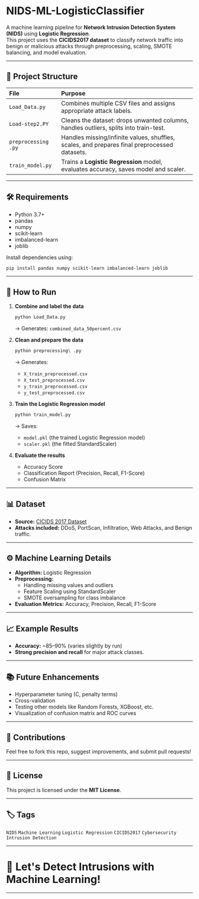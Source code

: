 # NIDS-ML-LogisticClassifier

A machine learning pipeline for **Network Intrusion Detection System (NIDS)** using **Logistic Regression**.  
This project uses the **CICIDS2017 dataset** to classify network traffic into benign or malicious attacks through preprocessing, scaling, SMOTE balancing, and model evaluation.

---

## 📂 Project Structure

| File | Purpose |
| :--- | :------ |
| `Load_Data.py` | Combines multiple CSV files and assigns appropriate attack labels. |
| `Load-step2.PY` | Cleans the dataset: drops unwanted columns, handles outliers, splits into train-test. |
| `preprocessing .py` | Handles missing/infinite values, shuffles, scales, and prepares final preprocessed datasets. |
| `train_model.py` | Trains a **Logistic Regression** model, evaluates accuracy, saves model and scaler. |

---

## 🛠️ Requirements

- Python 3.7+
- pandas
- numpy
- scikit-learn
- imbalanced-learn
- joblib

Install dependencies using:

```bash
pip install pandas numpy scikit-learn imbalanced-learn joblib
```

---

## 🚀 How to Run

1. **Combine and label the data**  
   ```bash
   python Load_Data.py
   ```
   → Generates: `combined_data_50percent.csv`

2. **Clean and prepare the data**  
   ```bash
   python preprocessing\ .py
   ```
   → Generates:
   - `X_train_preprocessed.csv`
   - `X_test_preprocessed.csv`
   - `y_train_preprocessed.csv`
   - `y_test_preprocessed.csv`

3. **Train the Logistic Regression model**  
   ```bash
   python train_model.py
   ```
   → Saves:
   - `model.pkl` (the trained Logistic Regression model)
   - `scaler.pkl` (the fitted StandardScaler)

4. **Evaluate the results**  
   - Accuracy Score
   - Classification Report (Precision, Recall, F1-Score)
   - Confusion Matrix

---

## 📊 Dataset

- **Source:** [CICIDS 2017 Dataset](https://www.unb.ca/cic/datasets/ids-2017.html)
- **Attacks included:** DDoS, PortScan, Infiltration, Web Attacks, and Benign traffic.

---

## ⚙️ Machine Learning Details

- **Algorithm:** Logistic Regression
- **Preprocessing:**
  - Handling missing values and outliers
  - Feature Scaling using StandardScaler
  - SMOTE oversampling for class imbalance
- **Evaluation Metrics:** Accuracy, Precision, Recall, F1-Score

---

## 📈 Example Results

- **Accuracy:** ~85–90% (varies slightly by run)
- **Strong precision and recall** for major attack classes.

---

## 📚 Future Enhancements

- Hyperparameter tuning (C, penalty terms)
- Cross-validation
- Testing other models like Random Forests, XGBoost, etc.
- Visualization of confusion matrix and ROC curves

---

## 🙌 Contributions

Feel free to fork this repo, suggest improvements, and submit pull requests!

---

## 📜 License

This project is licensed under the **MIT License**.

---

## 🏷️ Tags

`NIDS` `Machine Learning` `Logistic Regression` `CICIDS2017` `Cybersecurity` `Intrusion Detection`

---

# 🚀 Let's Detect Intrusions with Machine Learning!

---
